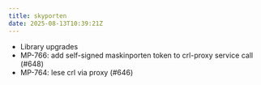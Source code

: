 ```yaml
---
title: skyporten
date: 2025-08-13T10:39:21Z
---
```

- Library upgrades
- MP-766: add self-signed maskinporten token to crl-proxy service call (#648)
- MP-764: lese crl via proxy (#646)

